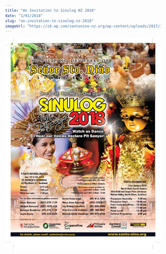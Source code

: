 ```yaml
---
title: "An Invitation to Sinulog NZ 2018"
date: "1/01/2018"
slug: "an-invitation-to-sinulog-nz-2018"
imageUrl: "https://i0.wp.com/santonino-nz.org/wp-content/uploads/2017/11/24115267_10154796390508239_506741366_o-753x1024.jpg?resize=753%2C1024"
---
```


![](assets\images\24115267_10154796390508239_506741366_o-753x1024.jpg)
